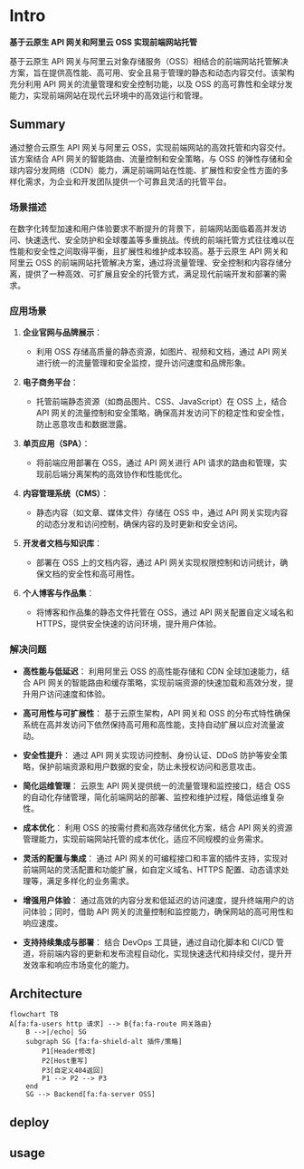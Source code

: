 # Intro
**基于云原生 API 网关和阿里云 OSS 实现前端网站托管**

基于云原生 API 网关与阿里云对象存储服务（OSS）相结合的前端网站托管解决方案，旨在提供高性能、高可用、安全且易于管理的静态和动态内容交付。该架构充分利用 API 网关的流量管理和安全控制功能，以及 OSS 的高可靠性和全球分发能力，实现前端网站在现代云环境中的高效运行和管理。

## Summary
通过整合云原生 API 网关与阿里云 OSS，实现前端网站的高效托管和内容交付。该方案结合 API 网关的智能路由、流量控制和安全策略，与 OSS 的弹性存储和全球内容分发网络（CDN）能力，满足前端网站在性能、扩展性和安全性方面的多样化需求，为企业和开发团队提供一个可靠且灵活的托管平台。

### 场景描述
在数字化转型加速和用户体验要求不断提升的背景下，前端网站面临着高并发访问、快速迭代、安全防护和全球覆盖等多重挑战。传统的前端托管方式往往难以在性能和安全性之间取得平衡，且扩展性和维护成本较高。基于云原生 API 网关和阿里云 OSS 的前端网站托管解决方案，通过将流量管理、安全控制和内容存储分离，提供了一种高效、可扩展且安全的托管方式，满足现代前端开发和部署的需求。

### 应用场景
1. **企业官网与品牌展示**：
   - 利用 OSS 存储高质量的静态资源，如图片、视频和文档，通过 API 网关进行统一的流量管理和安全监控，提升访问速度和品牌形象。
   
2. **电子商务平台**：
   - 托管前端静态资源（如商品图片、CSS、JavaScript）在 OSS 上，结合 API 网关的流量控制和安全策略，确保高并发访问下的稳定性和安全性，防止恶意攻击和数据泄露。
   
3. **单页应用（SPA）**：
   - 将前端应用部署在 OSS，通过 API 网关进行 API 请求的路由和管理，实现前后端分离架构的高效协作和性能优化。
   
4. **内容管理系统（CMS）**：
   - 静态内容（如文章、媒体文件）存储在 OSS 中，通过 API 网关实现内容的动态分发和访问控制，确保内容的及时更新和安全访问。
   
5. **开发者文档与知识库**：
   - 部署在 OSS 上的文档内容，通过 API 网关实现权限控制和访问统计，确保文档的安全性和高可用性。
   
6. **个人博客与作品集**：
   - 将博客和作品集的静态文件托管在 OSS，通过 API 网关配置自定义域名和 HTTPS，提供安全快速的访问环境，提升用户体验。
   
### 解决问题
- **高性能与低延迟**：
  利用阿里云 OSS 的高性能存储和 CDN 全球加速能力，结合 API 网关的智能路由和缓存策略，实现前端资源的快速加载和高效分发，提升用户访问速度和体验。
  
- **高可用性与可扩展性**：
  基于云原生架构，API 网关和 OSS 的分布式特性确保系统在高并发访问下依然保持高可用和高性能，支持自动扩展以应对流量波动。
  
- **安全性提升**：
  通过 API 网关实现访问控制、身份认证、DDoS 防护等安全策略，保护前端资源和用户数据的安全，防止未授权访问和恶意攻击。
  
- **简化运维管理**：
  云原生 API 网关提供统一的流量管理和监控接口，结合 OSS 的自动化存储管理，简化前端网站的部署、监控和维护过程，降低运维复杂性。
  
- **成本优化**：
  利用 OSS 的按需付费和高效存储优化方案，结合 API 网关的资源管理能力，实现前端网站托管的成本优化，适应不同规模的业务需求。
  
- **灵活的配置与集成**：
  通过 API 网关的可编程接口和丰富的插件支持，实现对前端网站的灵活配置和功能扩展，如自定义域名、HTTPS 配置、动态请求处理等，满足多样化的业务需求。
  
- **增强用户体验**：
  通过高效的内容分发和低延迟的访问速度，提升终端用户的访问体验；同时，借助 API 网关的流量控制和监控能力，确保网站的高可用性和响应速度。
  
- **支持持续集成与部署**：
  结合 DevOps 工具链，通过自动化脚本和 CI/CD 管道，将前端内容的更新和发布流程自动化，实现快速迭代和持续交付，提升开发效率和响应市场变化的能力。

## Architecture
```mermaid
flowchart TB
A[fa:fa-users http 请求] --> B{fa:fa-route 网关路由}
	B -->|/echo| SG
	subgraph SG [fa:fa-shield-alt 插件/策略]
		P1[Header修改]
		P2[Host重写]
		P3[自定义404返回]
		P1 --> P2 --> P3
	end
	SG --> Backend[fa:fa-server OSS]
```
## deploy

## usage